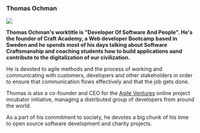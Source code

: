 ### Thomas Ochman 
![](https://img.shields.io/badge/Craft%20Academy-Coach-orange)

**Thomas Ochman's worktitle is "Developer Of Software And People". He's the founder of Craft Academy, a Web developer Bootcamp based in Sweden and he spends most of his days talking about Software Craftsmanship and coaching students how to build applications aand contribute to the digitalization of our civilization.**

He is devoted to agile methods and the process of working and communicating with customers, developers and other stakeholders in order to ensure that communication flows effectively and that the job gets done. 

Thomas is also a co-founder and CEO for the [Agile Ventures](https://www.agileventures.org) online project incubator initiative, managing a distributed group of developers from around the world. 

As a part of his commitment to society, he devotes a big chunk of his time to open source software development and charity projects.

